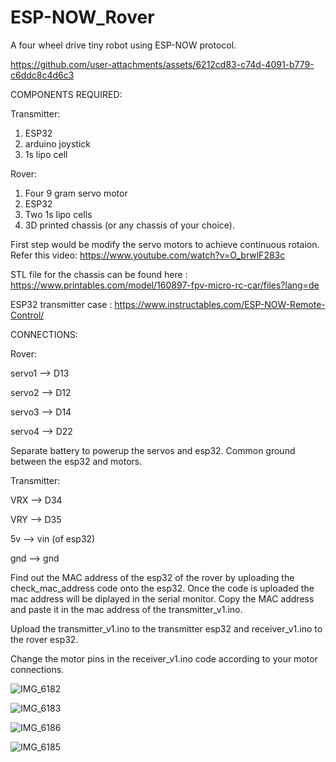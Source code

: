 # ESP-NOW_Rover
A four wheel drive tiny robot using ESP-NOW protocol.






https://github.com/user-attachments/assets/6212cd83-c74d-4091-b779-c6ddc8c4d6c3




COMPONENTS REQUIRED:

Transmitter:
1. ESP32
2. arduino joystick
3. 1s lipo cell

Rover:
1. Four 9 gram servo motor
2. ESP32
3. Two 1s lipo cells
4. 3D printed chassis (or any chassis of your choice).

First step would be modify the servo motors to achieve continuous rotaion. Refer this video: https://www.youtube.com/watch?v=O_brwlF283c

STL file for the chassis can be found here : https://www.printables.com/model/160897-fpv-micro-rc-car/files?lang=de

ESP32 transmitter case : https://www.instructables.com/ESP-NOW-Remote-Control/

CONNECTIONS:

 Rover:

servo1 --> D13

servo2 --> D12

servo3 --> D14

servo4 --> D22

Separate battery to powerup the servos and esp32. Common ground between the esp32 and motors.

 Transmitter:

 VRX --> D34
 
 VRY --> D35
 
 5v --> vin (of esp32)
 
 gnd --> gnd 


Find out the MAC address of the esp32 of the rover by uploading the check_mac_address code onto the esp32. Once the code is uploaded the mac address will be diplayed in the serial monitor. Copy the MAC address and paste it in the mac address of the transmitter_v1.ino. 

Upload the transmitter_v1.ino to the transmitter esp32 and receiver_v1.ino to the rover esp32.

Change the motor pins in the receiver_v1.ino code according to your motor connections.



![IMG_6182](https://github.com/user-attachments/assets/a179e6be-36da-4199-bcb0-873b88638bbd)

![IMG_6183](https://github.com/user-attachments/assets/bbabbf0b-426f-48b6-8385-a65a49413428)

![IMG_6186](https://github.com/user-attachments/assets/b0322654-1acf-4f86-b649-7c5459cb1f78)

![IMG_6185](https://github.com/user-attachments/assets/89a14358-a075-4c32-ae1d-11dabb03ce83)
